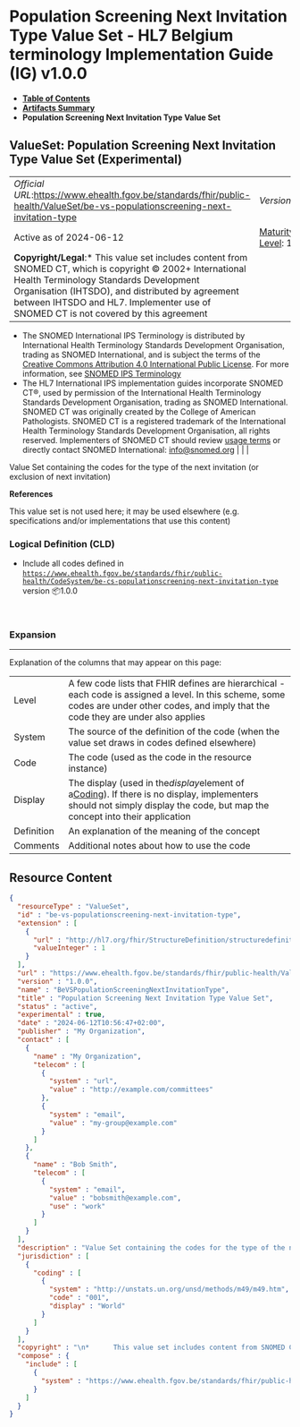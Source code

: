 # Population Screening Next Invitation Type Value Set - HL7 Belgium terminology Implementation Guide (IG) v1.0.0

* [**Table of Contents**](toc.md)
* [**Artifacts Summary**](artifacts.md)
* **Population Screening Next Invitation Type Value Set**

## ValueSet: Population Screening Next Invitation Type Value Set (Experimental) 

| | | |
| :--- | :--- | :--- |
| *Official URL*:https://www.ehealth.fgov.be/standards/fhir/public-health/ValueSet/be-vs-populationscreening-next-invitation-type | *Version*:1.0.0 | |
| Active as of 2024-06-12 | [Maturity Level](http://hl7.org/fhir/versions.html#maturity): 1 | *Computable Name*:BeVSPopulationScreeningNextInvitationType |
| **Copyright/Legal**:* This value set includes content from SNOMED CT, which is copyright © 2002+ International Health Terminology Standards Development Organisation (IHTSDO), and distributed by agreement between IHTSDO and HL7. Implementer use of SNOMED CT is not covered by this agreement
* The SNOMED International IPS Terminology is distributed by International Health Terminology Standards Development Organisation, trading as SNOMED International, and is subject the terms of the [Creative Commons Attribution 4.0 International Public License](https://creativecommons.org/licenses/by/4.0/). For more information, see [SNOMED IPS Terminology](https://www.snomed.org/snomed-ct/Other-SNOMED-products/international-patient-summary-terminology)
* The HL7 International IPS implementation guides incorporate SNOMED CT®, used by permission of the International Health Terminology Standards Development Organisation, trading as SNOMED International. SNOMED CT was originally created by the College of American Pathologists. SNOMED CT is a registered trademark of the International Health Terminology Standards Development Organisation, all rights reserved. Implementers of SNOMED CT should review [usage terms](https://www.snomed.org/get-snomed) or directly contact SNOMED International: info@snomed.org
 | | |

 
Value Set containing the codes for the type of the next invitation (or exclusion of next invitation) 

 **References** 

This value set is not used here; it may be used elsewhere (e.g. specifications and/or implementations that use this content)

### Logical Definition (CLD)

* Include all codes defined in [`https://www.ehealth.fgov.be/standards/fhir/public-health/CodeSystem/be-cs-populationscreening-next-invitation-type`](CodeSystem-be-cs-populationscreening-next-invitation-type.md) version 📦1.0.0

 

### Expansion

-------

 Explanation of the columns that may appear on this page: 

| | |
| :--- | :--- |
| Level | A few code lists that FHIR defines are hierarchical - each code is assigned a level. In this scheme, some codes are under other codes, and imply that the code they are under also applies |
| System | The source of the definition of the code (when the value set draws in codes defined elsewhere) |
| Code | The code (used as the code in the resource instance) |
| Display | The display (used in the*display*element of a[Coding](http://hl7.org/fhir/R4/datatypes.html#Coding)). If there is no display, implementers should not simply display the code, but map the concept into their application |
| Definition | An explanation of the meaning of the concept |
| Comments | Additional notes about how to use the code |



## Resource Content

```json
{
  "resourceType" : "ValueSet",
  "id" : "be-vs-populationscreening-next-invitation-type",
  "extension" : [
    {
      "url" : "http://hl7.org/fhir/StructureDefinition/structuredefinition-fmm",
      "valueInteger" : 1
    }
  ],
  "url" : "https://www.ehealth.fgov.be/standards/fhir/public-health/ValueSet/be-vs-populationscreening-next-invitation-type",
  "version" : "1.0.0",
  "name" : "BeVSPopulationScreeningNextInvitationType",
  "title" : "Population Screening Next Invitation Type Value Set",
  "status" : "active",
  "experimental" : true,
  "date" : "2024-06-12T10:56:47+02:00",
  "publisher" : "My Organization",
  "contact" : [
    {
      "name" : "My Organization",
      "telecom" : [
        {
          "system" : "url",
          "value" : "http://example.com/committees"
        },
        {
          "system" : "email",
          "value" : "my-group@example.com"
        }
      ]
    },
    {
      "name" : "Bob Smith",
      "telecom" : [
        {
          "system" : "email",
          "value" : "bobsmith@example.com",
          "use" : "work"
        }
      ]
    }
  ],
  "description" : "Value Set containing the codes for the type of the next invitation (or exclusion of next invitation)",
  "jurisdiction" : [
    {
      "coding" : [
        {
          "system" : "http://unstats.un.org/unsd/methods/m49/m49.htm",
          "code" : "001",
          "display" : "World"
        }
      ]
    }
  ],
  "copyright" : "\n*      This value set includes content from SNOMED CT, which is copyright © 2002+ International Health Terminology Standards Development Organisation (IHTSDO), and distributed by agreement between IHTSDO and HL7. Implementer use of SNOMED CT is not covered by this agreement\n\n*   The SNOMED International IPS Terminology is distributed by International Health Terminology Standards Development Organisation, trading as SNOMED International, and is subject the terms of the [Creative Commons Attribution 4.0 International Public License](https://creativecommons.org/licenses/by/4.0/). For more information, see [SNOMED IPS Terminology](https://www.snomed.org/snomed-ct/Other-SNOMED-products/international-patient-summary-terminology)\n\n*   The HL7 International IPS implementation guides incorporate SNOMED CT®, used by permission of the International Health Terminology Standards Development Organisation, trading as SNOMED International. SNOMED CT was originally created by the College of American Pathologists. SNOMED CT is a registered trademark of the International Health Terminology Standards Development Organisation, all rights reserved. Implementers of SNOMED CT should review [usage terms](https://www.snomed.org/get-snomed) or directly contact SNOMED International: info@snomed.org",
  "compose" : {
    "include" : [
      {
        "system" : "https://www.ehealth.fgov.be/standards/fhir/public-health/CodeSystem/be-cs-populationscreening-next-invitation-type"
      }
    ]
  }
}

```

